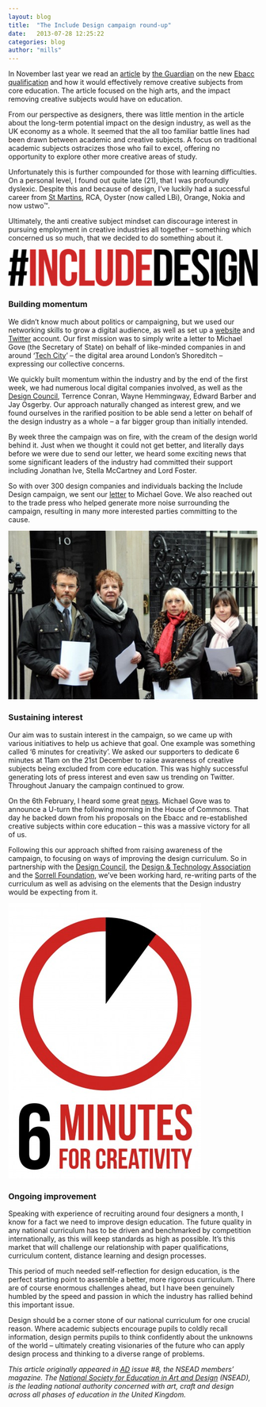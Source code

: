 ```yaml
---
layout: blog
title:  "The Include Design campaign round-up"
date:   2013-07-28 12:25:22
categories: blog
author: "mills"
---
```


<p>
  In November last year we read an <a href="http://www.theguardian.com/education/2012/nov/02/arts-leaders-concerns-ebacc-schools">article</a> by <a href="http://www.theguardian.com/uk">the Guardian</a> on the new <a href="http://en.wikipedia.org/wiki/English_Baccalaureate">Ebacc qualification</a> and how it would effectively remove creative subjects from core education. The article focused on the high arts, and the impact removing creative subjects would have on education.
</p>
<!--more-->
<p>
  From our perspective as designers, there was little mention in the article about the long-term potential impact on the design industry, as well as the UK economy as a whole. It seemed that the all too familiar battle lines had been drawn between academic and creative subjects. A focus on traditional academic subjects ostracizes those who fail to excel, offering no opportunity to explore other more creative areas of study.
</p>

<p>
  Unfortunately this is further compounded for those with learning difficulties. On a personal level, I found out quite late (21), that I was profoundly dyslexic. Despite this and because of design, I’ve luckily had a successful career from <a href="http://www.csm.arts.ac.uk/">St Martins</a>, RCA, Oyster (now called LBi), Orange, Nokia and now ustwo™.
</p>
<p>
  Ultimately, the anti creative subject mindset can discourage interest in pursuing employment in creative industries all together – something which concerned us so much, that we decided to do something about it.
</p>
<img src="/img/include.png"/>
<h3>Building momentum</h3>
<p>
  We didn’t know much about politics or campaigning, but we used our networking skills to grow a digital audience, as well as set up a <a href="http://includedesign.org/">website</a> and <a href="https://twitter.com/includedesign">Twitter</a> account. Our first mission was to simply write a letter to Michael Gove (the Secretary of State) on behalf of like-minded companies in and around ‘<a href="http://techcity.io/">Tech City</a>’ – the digital area around London’s Shoreditch – expressing our collective concerns.
</p>
<p>
  We quickly built momentum within the industry and by the end of the first week, we had numerous local digital companies involved, as well as the <a href="http://www.designcouncil.org.uk/">Design Council</a>, Terrence Conran, Wayne Hemmingway, Edward Barber and Jay Osgerby. Our approach naturally changed as interest grew, and we found ourselves in the rarified position to be able send a letter on behalf of the design industry as a whole – a far bigger group than initially intended.
</p>
<p>
  By week three the campaign was on fire, with the cream of the design world behind it. Just when we thought it could not get better, and literally days before we were due to send our letter, we heard some exciting news that some significant leaders of the industry had committed their support including Jonathan Ive, Stella McCartney and Lord Foster.
</p>
<p>
  So with over 300 design companies and individuals backing the Include Design campaign, we sent our <a href="http://www.digitalartsonline.co.uk/news/creative-business/uk-design-industry-tells-michael-gove-put-design-into-ebacc/">letter</a> to Michael Gove. We also reached out to the trade press who helped generate more noise surrounding the campaign, resulting in many more interested parties committing to the cause.
</p>

<img src="/img/10downing.jpg"/>

<h3>Sustaining interest</h3>
<p>
  Our aim was to sustain interest in the campaign, so we came up with various initiatives to help us achieve that goal. One example was something called ‘6 minutes for creativity’. We asked our supporters to dedicate 6 minutes at 11am on the 21st December to raise awareness of creative subjects being excluded from core education. This was highly successful generating lots of press interest and even saw us trending on Twitter. Throughout January the campaign continued to grow.
</p>
<p>
  On the 6th February, I heard some great <a href="http://www.telegraph.co.uk/education/educationnews/9854520/Michael-Goves-GCSE-U-turn-how-EBacc-was-scrapped.html">news</a>. Michael Gove was to announce a U-turn the following morning in the House of Commons. That day he backed down from his proposals on the Ebacc and re-established creative subjects within core education – this was a massive victory for all of us.
</p>
<p>
  Following this our approach shifted from raising awareness of the campaign, to focusing on ways of improving the design curriculum. So in partnership with the <a href="http://www.designcouncil.org.uk">Design Council</a>, the <a href="https://www.data.org.uk/">Design &amp; Technology Association</a> and the <a href="http://www.thesorrellfoundation.com/">Sorrell Foundation</a>, we’ve been working hard, re-writing parts of the curriculum as well as advising on the elements that the Design industry would be expecting from it.
</p>
<img src="/img/6min.jpg"/>

<h3>Ongoing improvement</h3>
<p>
  Speaking with experience of recruiting around four designers a month, I know for a fact we need to improve design education. The future quality in any national curriculum has to be driven and benchmarked by competition internationally, as this will keep standards as high as possible. It’s this market that will challenge our relationship with paper qualifications, curriculum content, distance learning and design processes.
</p>
<p>
  This period of much needed self-reflection for design education, is the perfect starting point to assemble a better, more rigorous curriculum. There are of course enormous challenges ahead, but I have been genuinely humbled by the speed and passion in which the industry has rallied behind this important issue.
</p>
<p>
  Design should be a corner stone of our national curriculum for one crucial reason. Where academic subjects encourage pupils to coldly recall information, design permits pupils to think confidently about the unknowns of the world – ultimately creating visionaries of the future who can apply design process and thinking to a diverse range of problems.
</p>
<p>
  <em>This article originally appeared in <a href="http://www.nsead.org/publications/ad.aspx">AD</a> issue #8, the NSEAD members’ magazine. The <a href="http://www.nsead.org/home/index.aspx">National Society for Education in Art and Design</a> (NSEAD), is the leading national authority concerned with art, craft and design across all phases of education in the United Kingdom.</em>
</p>
